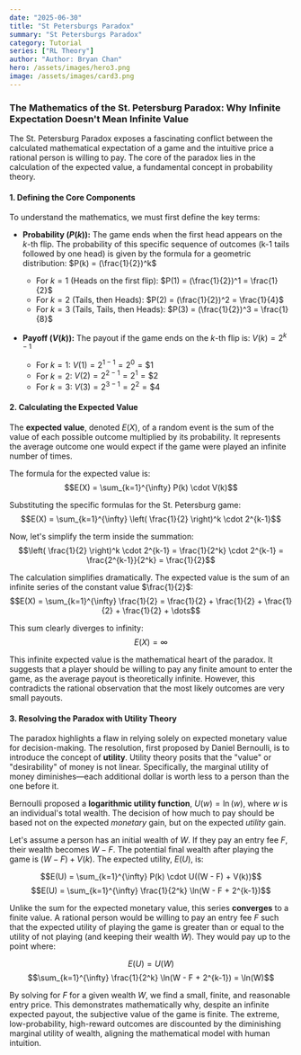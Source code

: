 ```yaml
---
date: "2025-06-30"
title: "St Petersburgs Paradox"
summary: "St Petersburgs Paradox"
category: Tutorial
series: ["RL Theory"]
author: "Author: Bryan Chan"
hero: /assets/images/hero3.png
image: /assets/images/card3.png
---
```


### The Mathematics of the St. Petersburg Paradox: Why Infinite Expectation Doesn't Mean Infinite Value

The St. Petersburg Paradox exposes a fascinating conflict between the calculated mathematical expectation of a game and the intuitive price a rational person is willing to pay. The core of the paradox lies in the calculation of the expected value, a fundamental concept in probability theory.

#### 1. Defining the Core Components

To understand the mathematics, we must first define the key terms:

* **Probability ($P(k)$):** The game ends when the first head appears on the $k$-th flip. The probability of this specific sequence of outcomes (k-1 tails followed by one head) is given by the formula for a geometric distribution:
    $P(k) = (\frac{1}{2})^k$
    * For $k=1$ (Heads on the first flip): $P(1) = (\frac{1}{2})^1 = \frac{1}{2}$
    * For $k=2$ (Tails, then Heads): $P(2) = (\frac{1}{2})^2 = \frac{1}{4}$
    * For $k=3$ (Tails, Tails, then Heads): $P(3) = (\frac{1}{2})^3 = \frac{1}{8}$

* **Payoff ($V(k)$):** The payout if the game ends on the $k$-th flip is:
    $V(k) = 2^{k-1}$
    * For $k=1$: $V(1) = 2^{1-1} = 2^0 = \$1$
    * For $k=2$: $V(2) = 2^{2-1} = 2^1 = \$2$
    * For $k=3$: $V(3) = 2^{3-1} = 2^2 = \$4$

#### 2. Calculating the Expected Value

The **expected value**, denoted $E(X)$, of a random event is the sum of the value of each possible outcome multiplied by its probability. It represents the average outcome one would expect if the game were played an infinite number of times.

The formula for the expected value is:
$$E(X) = \sum_{k=1}^{\infty} P(k) \cdot V(k)$$

Substituting the specific formulas for the St. Petersburg game:
$$E(X) = \sum_{k=1}^{\infty} \left( \frac{1}{2} \right)^k \cdot 2^{k-1}$$

Now, let's simplify the term inside the summation:
$$\left( \frac{1}{2} \right)^k \cdot 2^{k-1} = \frac{1}{2^k} \cdot 2^{k-1} = \frac{2^{k-1}}{2^k} = \frac{1}{2}$$

The calculation simplifies dramatically. The expected value is the sum of an infinite series of the constant value $\frac{1}{2}$:
$$E(X) = \sum_{k=1}^{\infty} \frac{1}{2} = \frac{1}{2} + \frac{1}{2} + \frac{1}{2} + \frac{1}{2} + \dots$$

This sum clearly diverges to infinity:
$$E(X) = \infty$$

This infinite expected value is the mathematical heart of the paradox. It suggests that a player should be willing to pay any finite amount to enter the game, as the average payout is theoretically infinite. However, this contradicts the rational observation that the most likely outcomes are very small payouts.

#### 3. Resolving the Paradox with Utility Theory

The paradox highlights a flaw in relying solely on expected monetary value for decision-making. The resolution, first proposed by Daniel Bernoulli, is to introduce the concept of **utility**. Utility theory posits that the "value" or "desirability" of money is not linear. Specifically, the marginal utility of money diminishes—each additional dollar is worth less to a person than the one before it.

Bernoulli proposed a **logarithmic utility function**, $U(w) = \ln(w)$, where $w$ is an individual's total wealth. The decision of how much to pay should be based not on the expected *monetary* gain, but on the expected *utility* gain.

Let's assume a person has an initial wealth of $W$. If they pay an entry fee $F$, their wealth becomes $W-F$. The potential final wealth after playing the game is $(W - F) + V(k)$. The expected utility, $E(U)$, is:

$$E(U) = \sum_{k=1}^{\infty} P(k) \cdot U((W - F) + V(k))$$
$$E(U) = \sum_{k=1}^{\infty} \frac{1}{2^k} \ln(W - F + 2^{k-1})$$

Unlike the sum for the expected monetary value, this series **converges** to a finite value. A rational person would be willing to pay an entry fee $F$ such that the expected utility of playing the game is greater than or equal to the utility of not playing (and keeping their wealth $W$). They would pay up to the point where:

$$E(U) = U(W)$$
$$\sum_{k=1}^{\infty} \frac{1}{2^k} \ln(W - F + 2^{k-1}) = \ln(W)$$

By solving for $F$ for a given wealth $W$, we find a small, finite, and reasonable entry price. This demonstrates mathematically why, despite an infinite expected payout, the subjective value of the game is finite. The extreme, low-probability, high-reward outcomes are discounted by the diminishing marginal utility of wealth, aligning the mathematical model with human intuition.
